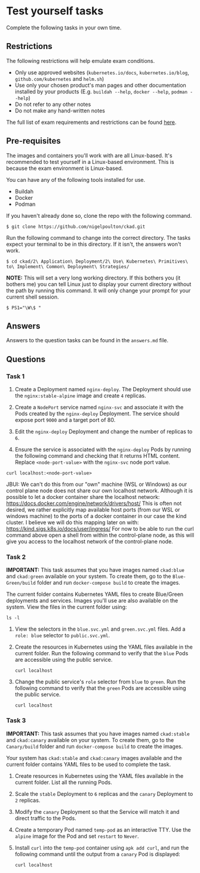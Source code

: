 # Test yourself tasks

Complete the following tasks in your own time.

## Restrictions

The following restrictions will help emulate exam conditions.

- Only use approved websites (`kubernetes.io/docs`, `kubernetes.io/blog`, `github.com/kubernetes` and `helm.sh`)
- Use only your chosen product's man pages and other documentation installed by your products (E.g. `buildah --help`, `docker --help`, `podman --help`)
- Do not refer to any other notes
- Do not make any hand-written notes

The full list of exam requirements and restrictions can be found [here](https://docs.linuxfoundation.org/tc-docs/certification/lf-candidate-handbook/exam-rules-and-policies).

## Pre-requisites

The images and containers you'll work with are all Linux-based. It's recommended to test yourself in a Linux-based environment. This is because the exam environment is Linux-based.

You can have any of the following tools installed for use.

- Buildah
- Docker
- Podman

If you haven't already done so, clone the repo with the following command.

```
$ git clone https://github.com/nigelpoulton/ckad.git
```

Run the following command to change into the correct directory. The tasks expect your terminal to be in this directory. If it isn't, the answers won't work.

```
$ cd ckad/2\ Application\ Deployment/2\ Use\ Kubernetes\ Primitives\ to\ Implement\ Common\ Deployment\ Strategies/
```

**NOTE:** This will set a very long working directory. If this bothers you (it bothers me) you can tell Linux just to display your current directory without the path by running this command. It will only change your prompt for your current shell session.

```
$ PS1="\W\$ "
```

## Answers

Answers to the question tasks can be found in the `answers.md` file.

## Questions

### Task 1

1. Create a Deployment named `nginx-deploy`. The Deployment should use the `nginx:stable-alpine` image and create `4` replicas.

2. Create a `NodePort` service named `nginx-svc` and associate it with the Pods created by the `nginx-deploy` Deployment. The service should expose port `9000` and a target port of 80.

3. Edit the `nginx-deploy` Deployment and change the number of replicas to `6`.

4. Ensure the service is associated with the `nginx-deploy` Pods by running the following command and checking that it returns HTML content. Replace `<node-port-value>` with the `nginx-svc` node port value.

`curl localhost:<node-port-value>`

JBUI:
We can't do this from our "own" machine (WSL or Windows) as our control plane node does not share our own localhost network.
Although it is possible to let a docker container share the localhost network: https://docs.docker.com/engine/network/drivers/host/
This is often not desired, we rather explicitly map available host ports (from our WSL or windows machine) to the ports of a docker container in our case the kind cluster.
I believe we will do this mapping later on with: https://kind.sigs.k8s.io/docs/user/ingress/
For now to be able to run the curl command above open a shell from within the control-plane node, as this will give you access to the localhost network of the control-plane node.

### Task 2

**IMPORTANT:** This task assumes that you have images named `ckad:blue` and `ckad:green` available on your system. To create them, go to the `Blue-Green/build` folder and run `docker-compose build` to create the images.

The current folder contains Kubernetes YAML files to create Blue/Green deployments and services. Images you'll use are also available on the system. View the files in the current folder using:

`ls -l`

1. View the selectors in the `blue.svc.yml` and `green.svc.yml` files. Add a `role: blue` selector to `public.svc.yml`.

2. Create the resources in Kubernetes using the YAML files available in the current folder. Run the following command to verify that the `blue` Pods are accessible using the public service.

    `curl localhost`

3. Change the public service's `role` selector from `blue` to `green`. Run the following command to verify that the `green` Pods are accessible using the public service.

    `curl localhost`

### Task 3

**IMPORTANT:** This task assumes that you have images named `ckad:stable` and `ckad:canary` available on your system. To create them, go to the `Canary/build` folder and run `docker-compose build` to create the images.

Your system has `ckad:stable` and `ckad:canary` images available and the current folder contains YAML files to be used to complete the task.

1. Create resources in Kubernetes using the YAML files available in the current folder. List all the running Pods.

2. Scale the `stable` Deployment to `6` replicas and the `canary` Deployment to `2` replicas.

3. Modify the `canary` Deployment so that the Service will match it and direct traffic to the Pods.

4. Create a temporary Pod named `temp-pod` as an interactive TTY. Use the `alpine` image for the Pod and set `restart` to `Never`.

5. Install `curl` into the `temp-pod` container using `apk add curl`, and run the following command until the output from a `canary` Pod is displayed:

    `curl localhost`

